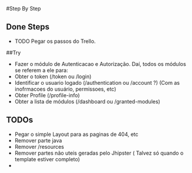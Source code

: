 #Step By Step


## Done Steps

- TODO Pegar os passos do Trello.



##Try
 - Fazer o módulo de Autenticacao e Autorização. Daí, todos os módulos se referem a ele para: 
  - Obter o token (/token ou /login)
  - Identificar o usuario logado (/authentication ou /account ?) (Com as inofrmacoes do usuário, permissoes, etc)
  - Obter Profile (/profile-info)
  - Obter a lista de módulos (/dashboard ou /granted-modules)

## TODOs

- Pegar o simple Layout para as paginas de 404, etc
- Remover parte java
- Remover /resources
- Remover partes não uteis geradas pelo Jhipster ( Talvez só quando o template estiver completo)
 -  